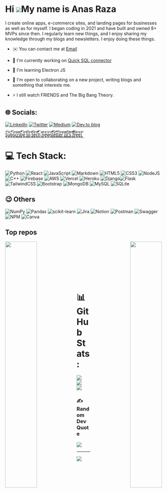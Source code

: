 # Hi ![](https://user-images.githubusercontent.com/18350557/176309783-0785949b-9127-417c-8b55-ab5a4333674e.gif)My name is Anas Raza


I create online apps, e-commerce sites, and landing pages for businesses as well as for myself. I began coding in 2021 and have built and owned 8+ MVPs since then. I regularly learn new things, and I enjoy sharing my knowledge through my blogs and newsletters. I enjoy doing these things.



* ✉️  You can contact me at [Email](mailto:anasraza1@yahoo.com)

* 🚀  I'm currently working on [Quick SQL connector](http://quicksqlconnector.web.app/)

* 🧠  I'm learning Electron JS

* 🤝  I'm open to collaborating on a new project, writing blogs and something that interests me.

* ⚡  I still watch FRIENDS and The Big Bang Theory.

## 🌐 Socials:
[![LinkedIn](https://img.shields.io/badge/linkedin-%230077B5.svg?style=for-the-badge&logo=linkedin&logoColor=white)](https://linkedin.com/in/anasraza) [![Twitter](https://img.shields.io/badge/Twitter-%231DA1F2.svg?style=for-the-badge&logo=Twitter&logoColor=white)](https://twitter.com/AnAnasRaza) [![Medium](https://img.shields.io/badge/Medium-12100E?style=for-the-badge&logo=medium&logoColor=white)](https://medium.com/@anasdew) [![Dev.to blog](https://img.shields.io/badge/dev.to-0A0A0A?style=for-the-badge&logo=dev.to&logoColor=white)](https://dev.to/anasdew)

[S̳̿͟͞u̳̿͟͞b̳̿͟͞s̳̿͟͞c̳̿͟͞r̳̿͟͞i̳̿͟͞b̳̿͟͞e̳̿͟͞ ̳̿͟͞t̳̿͟͞o̳̿͟͞ ̳̿͟͞t̳̿͟͞e̳̿͟͞c̳̿͟͞h̳̿͟͞ ̳̿͟͞n̳̿͟͞e̳̿͟͞w̳̿͟͞s̳̿͟͞l̳̿͟͞e̳̿͟͞t̳̿͟͞t̳̿͟͞e̳̿͟͞r̳̿͟͞ ̳̿͟͞(̳̿͟͞i̳̿͟͞t̳̿͟͞'̳̿͟͞s̳̿͟͞ ̳̿͟͞f̳̿͟͞r̳̿͟͞e̳̿͟͞e̳̿͟͞)̳̿͟͞](https://www.getrevue.co/profile/ananasraza)

# 💻 Tech Stack:
![Python](https://img.shields.io/badge/python-3670A0?style=for-the-badge&logo=python&logoColor=ffdd54) ![React](https://img.shields.io/badge/react-%2320232a.svg?style=for-the-badge&logo=react&logoColor=%2361DAFB) ![JavaScript](https://img.shields.io/badge/javascript-%23323330.svg?style=for-the-badge&logo=javascript&logoColor=%23F7DF1E) ![Markdown](https://img.shields.io/badge/markdown-%23000000.svg?style=for-the-badge&logo=markdown&logoColor=white) ![HTML5](https://img.shields.io/badge/html5-%23E34F26.svg?style=for-the-badge&logo=html5&logoColor=white) ![CSS3](https://img.shields.io/badge/css3-%231572B6.svg?style=for-the-badge&logo=css3&logoColor=white) ![NodeJS](https://img.shields.io/badge/node.js-6DA55F?style=for-the-badge&logo=node.js&logoColor=white) ![C++](https://img.shields.io/badge/c++-%2300599C.svg?style=for-the-badge&logo=c%2B%2B&logoColor=white) ![Firebase](https://img.shields.io/badge/firebase-%23039BE5.svg?style=for-the-badge&logo=firebase) ![AWS](https://img.shields.io/badge/AWS-%23FF9900.svg?style=for-the-badge&logo=amazon-aws&logoColor=white) ![Vercel](https://img.shields.io/badge/vercel-%23000000.svg?style=for-the-badge&logo=vercel&logoColor=white) ![Heroku](https://img.shields.io/badge/heroku-%23430098.svg?style=for-the-badge&logo=heroku&logoColor=white) ![Django](https://img.shields.io/badge/django-%23092E20.svg?style=for-the-badge&logo=django&logoColor=white)![Flask](https://img.shields.io/badge/flask-%23000.svg?style=for-the-badge&logo=flask&logoColor=white) ![TailwindCSS](https://img.shields.io/badge/tailwindcss-%2338B2AC.svg?style=for-the-badge&logo=tailwind-css&logoColor=white) ![Bootstrap](https://img.shields.io/badge/bootstrap-%23563D7C.svg?style=for-the-badge&logo=bootstrap&logoColor=white) ![MongoDB](https://img.shields.io/badge/MongoDB-%234ea94b.svg?style=for-the-badge&logo=mongodb&logoColor=white) ![MySQL](https://img.shields.io/badge/mysql-%2300f.svg?style=for-the-badge&logo=mysql&logoColor=white) ![SQLite](https://img.shields.io/badge/sqlite-%2307405e.svg?style=for-the-badge&logo=sqlite&logoColor=white)

## 😉 Others
![NumPy](https://img.shields.io/badge/numpy-%23013243.svg?style=for-the-badge&logo=numpy&logoColor=white) ![Pandas](https://img.shields.io/badge/pandas-%23150458.svg?style=for-the-badge&logo=pandas&logoColor=white) ![scikit-learn](https://img.shields.io/badge/scikit--learn-%23F7931E.svg?style=for-the-badge&logo=scikit-learn&logoColor=white) ![Jira](https://img.shields.io/badge/jira-%230A0FFF.svg?style=for-the-badge&logo=jira&logoColor=white) ![Notion](https://img.shields.io/badge/Notion-%23000000.svg?style=for-the-badge&logo=notion&logoColor=white) ![Postman](https://img.shields.io/badge/Postman-FF6C37?style=for-the-badge&logo=postman&logoColor=white) ![Swagger](https://img.shields.io/badge/-Swagger-%23Clojure?style=for-the-badge&logo=swagger&logoColor=white) ![NPM](https://img.shields.io/badge/NPM-%23000000.svg?style=for-the-badge&logo=npm&logoColor=white) ![Canva](https://img.shields.io/badge/Canva-%2300C4CC.svg?style=for-the-badge&logo=Canva&logoColor=white)

## Top repos

<div width="100%" align="center"><a href="https://github.com/Anas-Dew/QuickSQLConnector" align="left"><img align="left" width="45%" src="https://github-readme-stats.vercel.app/api/pin/?username=Anas-Dew&repo=QuickSQLConnector&title_color=0891b2&text_color=ffffff&icon_color=0891b2&bg_color=1c1917&hide_border=true&locale=en" /></a><a href="https://github.com/Anas-Dew/super-url" align="right"><img align="right" width="45%" src="https://github-readme-stats.vercel.app/api/pin/?username=Anas-Dew&repo=super-url&title_color=0891b2&text_color=ffffff&icon_color=0891b2&bg_color=1c1917&hide_border=true&locale=en" /></a></div><br /><br /><br /><br /><br /><br /><br />

# 📊 GitHub Stats:
![](https://github-readme-stats.vercel.app/api?username=Anas-Dew&theme=tokyonight&hide_border=true&include_all_commits=true&count_private=true)<br/>
![](https://github-readme-streak-stats.herokuapp.com/?user=Anas-Dew&theme=tokyonight&hide_border=true)<br/>
![](https://github-readme-stats.vercel.app/api/top-langs/?username=Anas-Dew&theme=tokyonight&hide_border=true&include_all_commits=true&count_private=true&layout=compact)

### ✍️ Random Dev Quote
![](https://quotes-github-readme.vercel.app/api?type=horizontal&theme=gruvbox)

---
![](https://komarev.com/ghpvc/?username=Anas-Dew)
